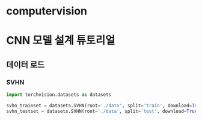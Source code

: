 # computervision

# CNN 모델 설계 튜토리얼

## 데이터 로드
### SVHN
```python
import torchvision.datasets as datasets

svhn_trainset = datasets.SVHN(root='./data', split='train', download=True, transform=...)
svhn_testset = datasets.SVHN(root='./data', split='test', download=True, transform=...)
